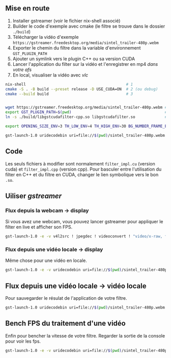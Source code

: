 

## Mise en route

1. Installer gstreamer (voir le fichier nix-shell associé)
2. Builder le code d'exemple avec cmake (le filtre se trouve dans le dossier ``./build``)
3. Télécharger la vidéo d'exemple ``https://gstreamer.freedesktop.org/media/sintel_trailer-480p.webm``
4. Exporter le chemin du filtre dans la variable d'environnement ``GST_PLUGIN_PATH``
5. Ajouter un symlink vers le plugin C++ ou sa version CUDA
6. Lancer l'application du filter sur la vidéo et l'enregistrer en mp4 *dans votre afs*
7. En local, visualiser la vidéo avec *vlc*


```sh
nix-shell                                            # 1
cmake -S . -B build --preset release -D USE_CUDA=ON  # 2 (ou debug)
cmake --build build                                  # 3


wget https://gstreamer.freedesktop.org/media/sintel_trailer-480p.webm # 4
export GST_PLUGIN_PATH=$(pwd)                                         # 5
ln -s ./build/libgstcudafilter-cpp.so libgstcudafilter.so             # 6

export OPENING_SIZE_ENV=3 TH_LOW_ENV=4 TH_HIGH_ENV=30 BG_NUMBER_FRAME_ENV=10 #7

gst-launch-1.0 uridecodebin uri=file://$(pwd)/sintel_trailer-480p.webm ! videoconvert ! "video/x-raw, format=(string)RGB" ! cudafilter ! videoconvert ! video/x-raw, format=I420 ! x264enc ! mp4mux ! filesink location=video.mp4 #8
```

## Code

Les seuls fichiers à modifier sont normalement ``filter_impl.cu`` (version cuda) et ``filter_impl.cpp`` (version cpp). Pour basculer entre l'utilisation du filter en C++ et du filtre en CUDA, changer le lien symbolique vers le bon ``.so``.


## Uiliser *gstreamer*

### Flux depuis la webcam -> display

Si vous avez une webcam, vous pouvez lancer gstreamer pour appliquer le filter en live et afficher son FPS.

```sh
gst-launch-1.0 -e -v v4l2src ! jpegdec ! videoconvert ! "video/x-raw, format=(string)RGB" ! cudafilter ! videoconvert ! fpsdisplaysink
```

### Flux depuis une vidéo locale -> display

Même chose pour une vidéo en locale.

```sh
gst-launch-1.0 -e -v uridecodebin uri=file://$(pwd)/sintel_trailer-480p.webm !  videoconvert ! "video/x-raw, format=(string)RGB" ! cudafilter ! videoconvert ! fpsdisplaysink
```

## Flux depuis une vidéo locale -> vidéo locale

Pour sauvegarder le résulat de l'application de votre filtre.

```sh
gst-launch-1.0 uridecodebin uri=file://$(pwd)/sintel_trailer-480p.webm ! videoconvert ! "video/x-raw, format=(string)RGB" ! cudafilter ! videoconvert ! video/x-raw, format=I420 ! x264enc ! mp4mux ! filesink location=video.mp4
```


## Bench FPS du traitement d'une vidéo

Enfin pour bencher la vitesse de votre filtre. Regarder la sortie de la console pour voir les fps. 

```sh
gst-launch-1.0 -e -v uridecodebin uri=file://$(pwd)/sintel_trailer-480p.webm !  videoconvert ! "video/x-raw, format=(string)RGB" ! cudafilter ! videoconvert ! fpsdisplaysink video-sink=fakesink sync=false
```